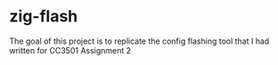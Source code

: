 # zig-flash

The goal of this project is to replicate the config flashing tool that I had
written for CC3501 Assignment 2
